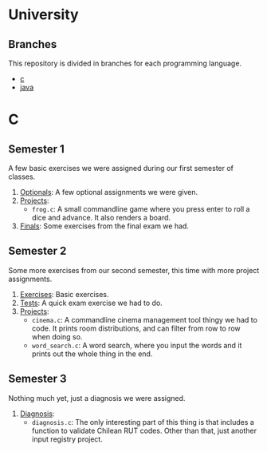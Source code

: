 # University

## Branches
This repository is divided in branches for each programming language.

  * [c](https://github.com/BGMP/University/tree/c)
  * [java](https://github.com/BGMP/University/tree/java)

# C

## Semester 1

A few basic exercises we were assigned during our first semester of classes.
  
  1. [Optionals](https://github.com/BGMP/University/tree/master/semester1/optionals): A few optional assignments we were given.
  2. [Projects](https://github.com/BGMP/University/tree/master/semester1/projects):
      * `frog.c`: A small commandline game where you press enter to roll a dice and advance. It also renders a board.
  3. [Finals](https://github.com/BGMP/University/tree/master/semester1/finals): Some exercises from the final exam we had.
  
## Semester 2

Some more exercises from our second semester, this time with more project assignments.

  1. [Exercises](https://github.com/BGMP/University/tree/master/semester2/exercises): Basic exercises.
  2. [Tests](https://github.com/BGMP/University/tree/master/semester2/tests): A quick exam exercise we had to do.
  3. [Projects](https://github.com/BGMP/University/tree/master/semester2/projects):
       * `cinema.c`: A commandline cinema management tool thingy we had to code. It prints room distributions, and
       can filter from row to row when doing so.
       * `word_search.c`: A word search, where you input the words and it prints out the whole thing in the end.
  
## Semester 3

Nothing much yet, just a diagnosis we were assigned.
    
   1. [Diagnosis](https://github.com/BGMP/University/tree/master/semester3/diagnosis):
       * `diagnosis.c`: The only interesting part of this thing is that includes a function to validate Chilean RUT codes.
       Other than that, just another input registry project.
